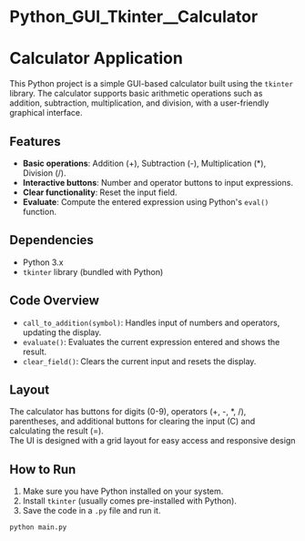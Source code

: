 # Python_GUI_Tkinter__Calculator
# Calculator Application

This Python project is a simple GUI-based calculator built using the `tkinter` library. The calculator supports basic arithmetic operations such as addition, subtraction, multiplication, and division, with a user-friendly graphical interface.

## Features

- **Basic operations**: Addition (+), Subtraction (-), Multiplication (*), Division (/).
- **Interactive buttons**: Number and operator buttons to input expressions.
- **Clear functionality**: Reset the input field.
- **Evaluate**: Compute the entered expression using Python's `eval()` function.

## Dependencies

- Python 3.x
- `tkinter` library (bundled with Python)

## Code Overview

- `call_to_addition(symbol)`: Handles input of numbers and operators, updating the display.
- `evaluate()`: Evaluates the current expression entered and shows the result.
- `clear_field()`: Clears the current input and resets the display.

## Layout

The calculator has buttons for digits (0-9), operators (+, -, *, /), parentheses, and additional buttons for clearing the input (C) and calculating the result (=).
<br>
The UI is designed with a grid layout for easy access and responsive design

## How to Run

1. Make sure you have Python installed on your system.
2. Install `tkinter` (usually comes pre-installed with Python).
3. Save the code in a `.py` file and run it.

```bash
python main.py
